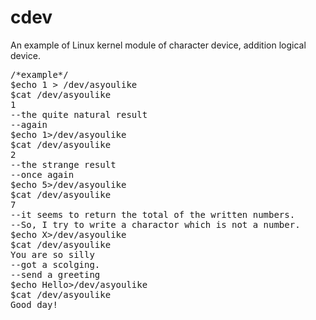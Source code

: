 # cdev
An example of Linux kernel module of character device, addition logical device.   
<pre>
/*example*/
$echo 1 > /dev/asyoulike
$cat /dev/asyoulike
1
--the quite natural result
--again
$echo 1>/dev/asyoulike
$cat /dev/asyoulike
2
--the strange result
--once again
$echo 5>/dev/asyoulike
$cat /dev/asyoulike
7
--it seems to return the total of the written numbers.
--So, I try to write a charactor which is not a number.
$echo X>/dev/asyoulike
$cat /dev/asyoulike
You are so silly
--got a scolging.
--send a greeting
$echo Hello>/dev/asyoulike
$cat /dev/asyoulike
Good day!
</pre>
